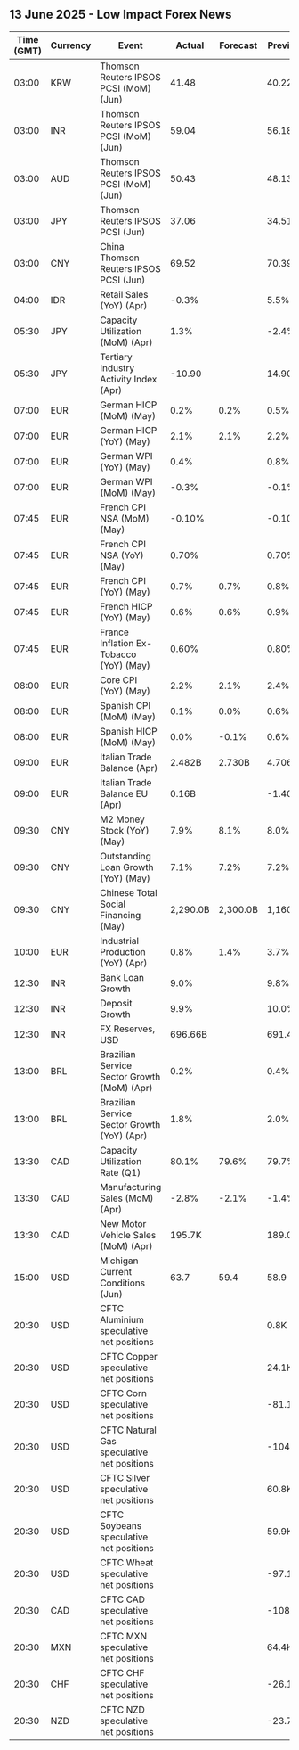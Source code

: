 ## 13 June 2025 - Low Impact Forex News

| Time (GMT) | Currency | Event | Actual | Forecast | Previous |
|------|----------|-------|--------|----------|----------|
| 03:00 | KRW | Thomson Reuters IPSOS PCSI (MoM) (Jun) | 41.48 |  | 40.22 |
| 03:00 | INR | Thomson Reuters IPSOS PCSI (MoM) (Jun) | 59.04 |  | 56.18 |
| 03:00 | AUD | Thomson Reuters IPSOS PCSI (MoM) (Jun) | 50.43 |  | 48.13 |
| 03:00 | JPY | Thomson Reuters IPSOS PCSI (Jun) | 37.06 |  | 34.51 |
| 03:00 | CNY | China Thomson Reuters IPSOS PCSI (Jun) | 69.52 |  | 70.39 |
| 04:00 | IDR | Retail Sales (YoY) (Apr) | -0.3% |  | 5.5% |
| 05:30 | JPY | Capacity Utilization (MoM) (Apr) | 1.3% |  | -2.4% |
| 05:30 | JPY | Tertiary Industry Activity Index (Apr) | -10.90 |  | 14.90 |
| 07:00 | EUR | German HICP (MoM) (May) | 0.2% | 0.2% | 0.5% |
| 07:00 | EUR | German HICP (YoY) (May) | 2.1% | 2.1% | 2.2% |
| 07:00 | EUR | German WPI (YoY) (May) | 0.4% |  | 0.8% |
| 07:00 | EUR | German WPI (MoM) (May) | -0.3% |  | -0.1% |
| 07:45 | EUR | French CPI NSA (MoM) (May) | -0.10% |  | -0.10% |
| 07:45 | EUR | French CPI NSA (YoY) (May) | 0.70% |  | 0.70% |
| 07:45 | EUR | French CPI (YoY) (May) | 0.7% | 0.7% | 0.8% |
| 07:45 | EUR | French HICP (YoY) (May) | 0.6% | 0.6% | 0.9% |
| 07:45 | EUR | France Inflation Ex-Tobacco (YoY) (May) | 0.60% |  | 0.80% |
| 08:00 | EUR | Core CPI (YoY) (May) | 2.2% | 2.1% | 2.4% |
| 08:00 | EUR | Spanish CPI (MoM) (May) | 0.1% | 0.0% | 0.6% |
| 08:00 | EUR | Spanish HICP (MoM) (May) | 0.0% | -0.1% | 0.6% |
| 09:00 | EUR | Italian Trade Balance (Apr) | 2.482B | 2.730B | 4.706B |
| 09:00 | EUR | Italian Trade Balance EU (Apr) | 0.16B |  | -1.40B |
| 09:30 | CNY | M2 Money Stock (YoY) (May) | 7.9% | 8.1% | 8.0% |
| 09:30 | CNY | Outstanding Loan Growth (YoY) (May) | 7.1% | 7.2% | 7.2% |
| 09:30 | CNY | Chinese Total Social Financing (May) | 2,290.0B | 2,300.0B | 1,160.0B |
| 10:00 | EUR | Industrial Production (YoY) (Apr) | 0.8% | 1.4% | 3.7% |
| 12:30 | INR | Bank Loan Growth | 9.0% |  | 9.8% |
| 12:30 | INR | Deposit Growth | 9.9% |  | 10.0% |
| 12:30 | INR | FX Reserves, USD | 696.66B |  | 691.49B |
| 13:00 | BRL | Brazilian Service Sector Growth (MoM) (Apr) | 0.2% |  | 0.4% |
| 13:00 | BRL | Brazilian Service Sector Growth (YoY) (Apr) | 1.8% |  | 2.0% |
| 13:30 | CAD | Capacity Utilization Rate (Q1) | 80.1% | 79.6% | 79.7% |
| 13:30 | CAD | Manufacturing Sales (MoM) (Apr) | -2.8% | -2.1% | -1.4% |
| 13:30 | CAD | New Motor Vehicle Sales (MoM) (Apr) | 195.7K |  | 189.0K |
| 15:00 | USD | Michigan Current Conditions (Jun) | 63.7 | 59.4 | 58.9 |
| 20:30 | USD | CFTC Aluminium speculative net positions |  |  | 0.8K |
| 20:30 | USD | CFTC Copper speculative net positions |  |  | 24.1K |
| 20:30 | USD | CFTC Corn speculative net positions |  |  | -81.1K |
| 20:30 | USD | CFTC Natural Gas speculative net positions |  |  | -104.9K |
| 20:30 | USD | CFTC Silver speculative net positions |  |  | 60.8K |
| 20:30 | USD | CFTC Soybeans speculative net positions |  |  | 59.9K |
| 20:30 | USD | CFTC Wheat speculative net positions |  |  | -97.1K |
| 20:30 | CAD | CFTC CAD speculative net positions |  |  | -108.4K |
| 20:30 | MXN | CFTC MXN speculative net positions |  |  | 64.4K |
| 20:30 | CHF | CFTC CHF speculative net positions |  |  | -26.1K |
| 20:30 | NZD | CFTC NZD speculative net positions |  |  | -23.7K |
